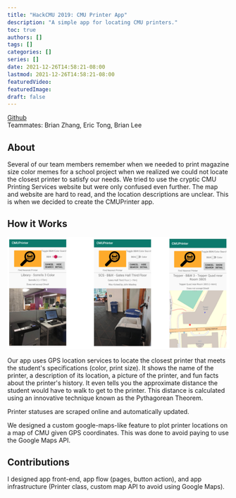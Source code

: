 ```yaml
---
title: "HackCMU 2019: CMU Printer App"
description: "A simple app for locating CMU printers."
toc: true
authors: []
tags: []
categories: []
series: []
date: 2021-12-26T14:58:21-08:00
lastmod: 2021-12-26T14:58:21-08:00
featuredVideo:
featuredImage:
draft: false
---
```


[Github](https://github.com/joseph-x-li/CMUPrinter)  
Teammates: Brian Zhang, Eric Tong, Brian Lee

## About

Several of our team members remember when we needed to print magazine size color memes for a school project when we realized we could not locate the closest printer to satisfy our needs. We tried to use the cryptic CMU Printing Services website but were only confused even further. The map and website are hard to read, and the location descriptions are unclear. This is when we decided to create the CMUPrinter app.

## How it Works

<img src="/images/portfolio-1/printing.png" width="700"/>

Our app uses GPS location services to locate the closest printer that meets the student's specifications (color, print size). It shows the name of the printer, a description of its location, a picture of the printer, and fun facts about the printer's history. It even tells you the approximate distance the student would have to walk to get to the printer. This distance is calculated using an innovative technique known as the Pythagorean Theorem.

Printer statuses are scraped online and automatically updated.

We designed a custom google-maps-like feature to plot printer locations on a map of CMU given GPS coordinates. This was done to avoid paying to use the Google Maps API.

## Contributions

I designed app front-end, app flow (pages, button action), and app infrastructure (Printer class, custom map API to avoid using Google Maps). 